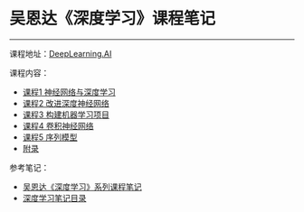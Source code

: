 # 吴恩达《深度学习》课程笔记

---

课程地址：[DeepLearning.AI](https://www.deeplearningai.net/specializationDetail/Deep_Learning_Specialization/)

课程内容：

- [课程1 神经网络与深度学习](./课程1-神经网络与深度学习/README.md)
- [课程2 改进深度神经网络](./课程2-改进深度神经网络/README.md)
- [课程3 构建机器学习项目](./课程3-构建机器学习项目/README.md)
- [课程4 卷积神经网络](./课程4-卷积神经网络/README.md)
- [课程5 序列模型](./课程5-序列模型/README.md)
- [附录](./附录/README.md)

参考笔记：

- [吴恩达《深度学习》系列课程笔记](https://kyonhuang.top/Andrew-Ng-Deep-Learning-notes/)
- [深度学习笔记目录](http://www.ai-start.com/dl2017/)

